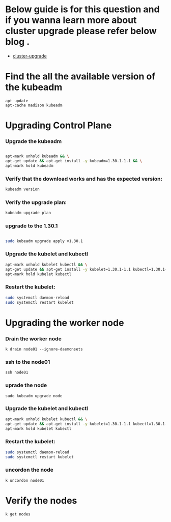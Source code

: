 # Below guide is for this question and if you wanna learn more about cluster upgrade  please refer below blog .
- [cluster-upgrade](https://anish60.hashnode.dev/upgrading-kubernetes-cluster)


# Find the all the available version of the kubeadm
```
apt update
apt-cache madison kubeadm
```

# Upgrading Control Plane


### Upgrade the kubeadm 

```sh

apt-mark unhold kubeadm && \
apt-get update && apt-get install -y kubeadm=1.30.1-1.1 && \
apt-mark hold kubeadm
```



### Verify that the download works and has the expected version:

```sh
kubeadm version
```

### Verify the upgrade plan:

```sh
kubeadm upgrade plan
```

### upgrade to the 1.30.1

```sh

sudo kubeadm upgrade apply v1.30.1
```
### Upgrade the kubelet and kubectl

```sh
apt-mark unhold kubelet kubectl && \
apt-get update && apt-get install -y kubelet=1.30.1-1.1 kubectl=1.30.1-1.1 && \
apt-mark hold kubelet kubectl
```



### Restart the kubelet:

```sh
sudo systemctl daemon-reload
sudo systemctl restart kubelet
```

# Upgrading the worker node 

### Drain the worker node

```
k drain node01 --ignore-daemonsets
```
### ssh to the node01

```
ssh node01
```

### uprade the node

```
sudo kubeadm upgrade node
```
### Upgrade the kubelet and kubectl

```sh
apt-mark unhold kubelet kubectl && \
apt-get update && apt-get install -y kubelet=1.30.1-1.1 kubectl=1.30.1-1.1 && \
apt-mark hold kubelet kubectl
```

### Restart the kubelet:

```sh
sudo systemctl daemon-reload
sudo systemctl restart kubelet
```

### uncordon the node 

```
k uncordon node01
```

# Verify the nodes

```
k get nodes
```
